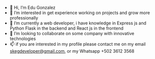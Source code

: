- 👋 Hi, I’m Edu Gonzalez
- 👀 I’m interested in get experience working on projects and grow more professionally
- 🌱 I’m currently a web developer, i have knowledge in Express js and Python Flask in the backend and React js in the frontend
- 💞️ I’m looking to collaborate on some company with innovative technologies
- 📫 if you are interested in my profile please contact me on my email skegdeveloper@gmail.com, or my Whatsapp +502 3612 3568

<!---
SKEGDEV/SKEGDEV is a ✨ special ✨ repository because its `README.md` (this file) appears on your GitHub profile.
You can click the Preview link to take a look at your changes.
--->
